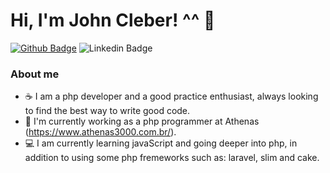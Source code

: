 # Hi, I'm John Cleber! ^^ 👋

[![Github Badge](https://img.shields.io/badge/-Github-000?style=flat-square&logo=Github&logoColor=white&link=https://github.com/fagnerpsantos)](https://github.com/johhcleber)
![Linkedin Badge](https://img.shields.io/badge/-LinkedIn-blue?style=flat-square&logo=Linkedin&logoColor=white&link=https://www.linkedin.com/in/john-cleber-5b23a21a0/)

### About me

- :coffee: I am a php developer and a good practice enthusiast, always looking to find the best way to write good code.
- :office: I'm currently working as a php programmer at Athenas (https://www.athenas3000.com.br/).
- :computer: I am currently learning javaScript and going deeper into php, in addition to using some php fremeworks such as: laravel, slim and cake.




